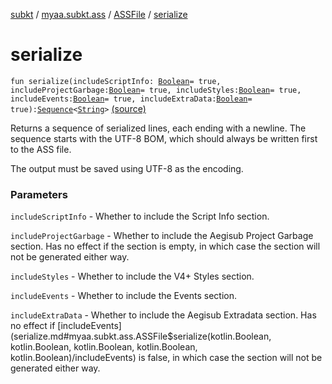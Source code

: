 [subkt](../../index.md) / [myaa.subkt.ass](../index.md) / [ASSFile](index.md) / [serialize](./serialize.md)

# serialize

`fun serialize(includeScriptInfo: `[`Boolean`](https://kotlinlang.org/api/latest/jvm/stdlib/kotlin/-boolean/index.html)` = true, includeProjectGarbage: `[`Boolean`](https://kotlinlang.org/api/latest/jvm/stdlib/kotlin/-boolean/index.html)` = true, includeStyles: `[`Boolean`](https://kotlinlang.org/api/latest/jvm/stdlib/kotlin/-boolean/index.html)` = true, includeEvents: `[`Boolean`](https://kotlinlang.org/api/latest/jvm/stdlib/kotlin/-boolean/index.html)` = true, includeExtraData: `[`Boolean`](https://kotlinlang.org/api/latest/jvm/stdlib/kotlin/-boolean/index.html)` = true): `[`Sequence`](https://kotlinlang.org/api/latest/jvm/stdlib/kotlin.sequences/-sequence/index.html)`<`[`String`](https://kotlinlang.org/api/latest/jvm/stdlib/kotlin/-string/index.html)`>` [(source)](https://github.com/Myaamori/SubKt/blob/0.1.10/src/main/kotlin/myaa/subkt/ass/parser.kt#L214)

Returns a sequence of serialized lines, each ending with a newline.
The sequence starts with the UTF-8 BOM, which should always be written first
to the ASS file.

The output must be saved using UTF-8 as the encoding.

### Parameters

`includeScriptInfo` - Whether to include the Script Info section.

`includeProjectGarbage` - Whether to include the Aegisub Project Garbage section.
Has no effect if the section is empty, in which case the section will not
be generated either way.

`includeStyles` - Whether to include the V4+ Styles section.

`includeEvents` - Whether to include the Events section.

`includeExtraData` - Whether to include the Aegisub Extradata section.
Has no effect if [includeEvents](serialize.md#myaa.subkt.ass.ASSFile$serialize(kotlin.Boolean, kotlin.Boolean, kotlin.Boolean, kotlin.Boolean, kotlin.Boolean)/includeEvents) is false, in which case the section will not
be generated either way.